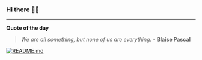 ### Hi there 👋🏻


---

**Quote of the day**

> *We are all something, but none of us are everything.* - **Blaise Pascal** 

[![README.md](https://github.com/marcolovazzano/marcolovazzano/actions/workflows/readme.yml/badge.svg?branch=main)](https://github.com/marcolovazzano/marcolovazzano/actions/workflows/readme.yml)

